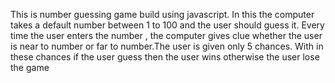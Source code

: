 This is number guessing game build using javascript. In this the computer takes a default number between 1 to 100 and the user should guess it. Every time the user enters the number , the computer gives clue whether the user is near to number or far to number.The user is given only 5 chances. With in these chances if the user guess then the user wins otherwise the user lose the game
